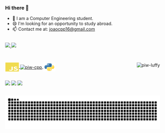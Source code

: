 ### Hi there 👋

- 🔭 I am a Computer Engineering student.
- 😄 I'm looking for an opportunity to study abroad.
- 📫 Contact me at: joaocpp16@gmail.com
##
 <div>
  <a href="https://github.com/piwzin">
  <img height="180em" src="https://github-readme-stats.vercel.app/api?username=piwzin&show_icons=true&theme=github_dark&include_all_commits=true&count_private=true"/>
  <img height="180em" src="https://github-readme-stats.vercel.app/api/top-langs/?username=piwzin&layout=compact&langs_count=7&theme=github_dark "/>
</div>

 ##  

 <div style="display: inline_block"><br>
  <img align="center" alt="piw-Js" height="30" width="45" src="https://raw.githubusercontent.com/devicons/devicon/master/icons/javascript/javascript-plain.svg">
  <img align="center" alt="piw-cpp" height="30" width="64" src="https://img.shields.io/badge/C%2B%2B-00599C?style=for-the-badge&logo=c%2B%2B&logoColor=white">
  <img align="center" alt="piw-Python" height="30" width="40" src="https://raw.githubusercontent.com/devicons/devicon/master/icons/python/python-original.svg">
  <img align="right" alt="piw-luffy" src="https://i2.wp.com/sempreupdate.com.br/wp-content/uploads/2019/10/tux-linux-gif.gif?resize=256%2C256&ssl=1">

</div>
  
  
 
 ##
  
 <div> 
  <a href="https://instagram.com/joaovpp_" target="_blank"><img src="https://img.shields.io/badge/-Instagram-%23E4405F?style=for-the-badge&logo=instagram&logoColor=white" target="_blank"></a>
  <a href = "mailto:joaocpp16@gmail.com"><img src="https://img.shields.io/badge/-Gmail-%23333?style=for-the-badge&logo=gmail&logoColor=white" target="_blank"></a>
  <a href="https://www.linkedin.com/in/joaovpacheco" target="_blank"><img src="https://img.shields.io/badge/-LinkedIn-%230077B5?style=for-the-badge&logo=linkedin&logoColor=white" target="_blank"></a> 
  
  ##
 
  ![Snake animation](https://github.com/piwzin/cobrinha/blob/output/github-contribution-grid-snake.svg)
 
</div> 
  
